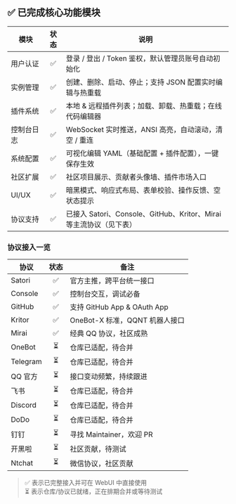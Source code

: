 ## ✅ 已完成核心功能模块

| 模块 | 状态 | 说明 |
| ---- | :--: | ---- |
| 用户认证 | ✅ | 登录 / 登出 / Token 鉴权，默认管理员账号自动初始化 |
| 实例管理 | ✅ | 创建、删除、启动、停止；支持 JSON 配置实时编辑与热重载 |
| 插件系统 | ✅ | 本地 & 远程插件列表；加载、卸载、热重载；在线代码编辑器 |
| 控制台日志 | ✅ | WebSocket 实时推送，ANSI 高亮，自动滚动，清空 / 重连 |
| 系统配置 | ✅ | 可视化编辑 YAML（基础配置 + 插件配置），一键保存生效 |
| 社区扩展 | ✅ | 社区项目展示、贡献者头像墙、插件市场入口 |
| UI/UX | ✅ | 暗黑模式、响应式布局、表单校验、操作反馈、空状态提示 |
| 协议支持 | ✅ | 已接入 Satori、Console、GitHub、Kritor、Mirai 等主流协议（见下表） |

### 协议接入一览

| 协议 | 状态 | 备注 |
| ---- | :--: | ---- |
| Satori | ✅ | 官方主推，跨平台统一接口 |
| Console | ✅ | 控制台交互，调试必备 |
| GitHub | ✅ | 支持 GitHub App & OAuth App |
| Kritor | ✅ | OneBot-X 标准，QQNT 机器人接口 |
| Mirai | ✅ | 经典 QQ 协议，社区成熟 |
| OneBot | ⏳ | 仓库已适配，待合并 |
| Telegram | ⏳ | 仓库已适配，待合并 |
| QQ 官方 | ⏳ | 接口变动频繁，持续跟进 |
| 飞书 | ⏳ | 仓库已适配，待合并 |
| Discord | ⏳ | 仓库已适配，待合并 |
| DoDo | ⏳ | 仓库已适配，待合并 |
| 钉钉 | ⏳ | 寻找 Maintainer，欢迎 PR |
| 开黑啦 | ⏳ | 社区贡献，待测试 |
| Ntchat | ⏳ | 微信协议，社区贡献 |

> ✅ 表示已完整接入并可在 WebUI 中直接使用  
> ⏳ 表示仓库/协议已就绪，正在排期合并或等待测试
